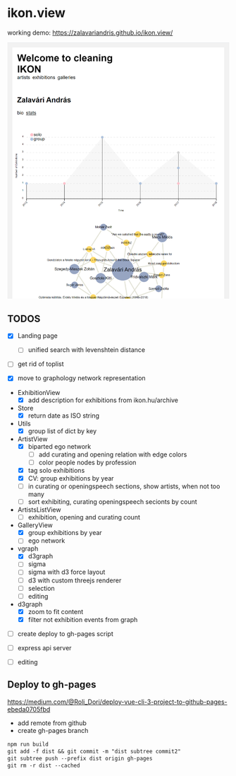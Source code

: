 # ikon.view

working demo:
https://zalavariandris.github.io/ikon.view/

![screenshot](docs/screenshot-artist.png)

## TODOS
- [x] Landing page
  - [ ] unified search with levenshtein distance

- [ ] get rid of toplist

- [x] move to graphology network representation

- ExhibitionView
  - [x] add description for exhibitions from ikon.hu/archive

- Store
  - [x] return date as ISO string 

- Utils
  - [x] group list of dict by key

- ArtistView
  - [x] biparted ego network
    - [ ] add curating and opening relation with edge colors
    - [ ] color people nodes by profession
  - [x] tag solo exhibitions
  - [x] CV: group exhibitions by year
  - [ ] in curating or openingspeech sections, show artists, when not too many
  - [ ] sort exhibiting, curating openingspeech secionts by count

- ArtistsListView
  - [ ] exhibition, opening and curating count

- GalleryView
  - [x] group exhibitions by year
  - [ ] ego network

- vgraph
  - [x] d3graph
  - [ ] sigma
  - [ ] sigma with d3 force layout
  - [ ] d3 with custom threejs renderer
  - [ ] selection
  - [ ] editing

- d3graph
  - [x] zoom to fit content
  - [x] filter not exhibition events from graph

- [ ] create deploy to gh-pages script

- [ ] express api server
- [ ] editing

## Deploy to gh-pages
https://medium.com/@Roli_Dori/deploy-vue-cli-3-project-to-github-pages-ebeda0705fbd
- add remote from github
- create gh-pages branch
```
npm run build
git add -f dist && git commit -m "dist subtree commit2"
git subtree push --prefix dist origin gh-pages
git rm -r dist --cached
```
